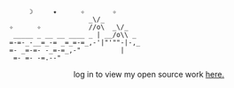 ```
     ☽     ✦      ✧       ✧
                    _\/_    
✧      ✧            //o\  _\/_
 _____ _ __ __ ____ _ | __/o\\ _
=-=-_-__=_-= _=_=-=_,-'|"'""-|-,_
=- _=-=- -_=-=_,-"          |
 =- =- -=.--"
```


<p align=center>
log in to view my open source work <a href=https://github.com/issues?page=1&q=involves%3Ajerryzhou196+is%3Apublic> here. </a> 
</p>
